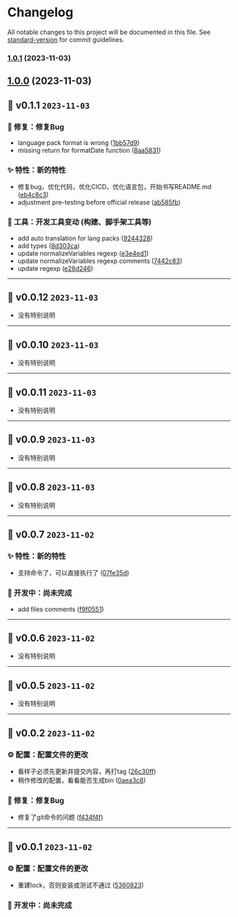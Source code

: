 # Changelog

All notable changes to this project will be documented in this file. See [standard-version](https://github.com/conventional-changelog/standard-version) for commit guidelines.

### [1.0.1](https://github.com/kwooshung/standard-version-helper/compare/v0.1.1...v1.0.1) (2023-11-03)

## [1.0.0](https://github.com/kwooshung/standard-version-helper/compare/v0.1.1...v1.0.0) (2023-11-03)

## 🎉 v0.1.1 `2023-11-03`

### 🐛 修复：修复Bug

- language pack format is wrong ([1bb57d9](https://github.com/kwooshung/standard-version-helper/commit/1bb57d9))
- missing return for formatDate function ([8aa5831](https://github.com/kwooshung/standard-version-helper/commit/8aa5831))

### ✨ 特性：新的特性

- 修复bug，优化代码，优化CICD，优化语言包，开始书写README.md ([eb4c8c3](https://github.com/kwooshung/standard-version-helper/commit/eb4c8c3))
- adjustment pre-testing before official release ([ab585fb](https://github.com/kwooshung/standard-version-helper/commit/ab585fb))

### 🚀 工具：开发工具变动 (构建、脚手架工具等)

- add auto translation for lang packs ([9244328](https://github.com/kwooshung/standard-version-helper/commit/9244328))
- add types ([8d303ca](https://github.com/kwooshung/standard-version-helper/commit/8d303ca))
- update normalizeVariables regexp ([e3e4ed1](https://github.com/kwooshung/standard-version-helper/commit/e3e4ed1))
- update normalizeVariables regexp comments ([7442c83](https://github.com/kwooshung/standard-version-helper/commit/7442c83))
- update regexp ([e28d246](https://github.com/kwooshung/standard-version-helper/commit/e28d246))

---

## 🎉 v0.0.12 `2023-11-03`

- 没有特别说明

---

## 🎉 v0.0.10 `2023-11-03`

- 没有特别说明

---

## 🎉 v0.0.11 `2023-11-03`

- 没有特别说明

---

## 🎉 v0.0.9 `2023-11-03`

- 没有特别说明

---

## 🎉 v0.0.8 `2023-11-03`

- 没有特别说明

---

## 🎉 v0.0.7 `2023-11-02`

### ✨ 特性：新的特性

- 支持命令了，可以直接执行了 ([07fe35d](https://github.com/kwooshung/standard-version-helper/commit/07fe35d))

### 🚧 开发中：尚未完成

- add files comments ([f9f0551](https://github.com/kwooshung/standard-version-helper/commit/f9f0551))

---

## 🎉 v0.0.6 `2023-11-02`

- 没有特别说明

---

## 🎉 v0.0.5 `2023-11-02`

- 没有特别说明

---

## 🎉 v0.0.2 `2023-11-02`

### ⚙️ 配置：配置文件的更改

- 看样子必须先更新并提交内容，再打tag ([26c30ff](https://github.com/kwooshung/standard-version-helper/commit/26c30ff))
- 稍作修改的配置，看看能否生成bin ([0aea3c8](https://github.com/kwooshung/standard-version-helper/commit/0aea3c8))

### 🐛 修复：修复Bug

- 修复了git命令的问题 ([f434f4f](https://github.com/kwooshung/standard-version-helper/commit/f434f4f))

---

## 🎉 v0.0.1 `2023-11-02`

### ⚙️ 配置：配置文件的更改

- 重建lock，否则安装或测试不通过 ([5360823](https://github.com/kwooshung/standard-version-helper/commit/5360823))

### 🚧 开发中：尚未完成
